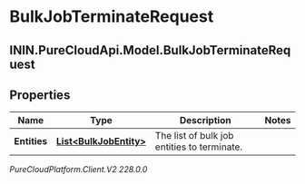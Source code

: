 # BulkJobTerminateRequest

## ININ.PureCloudApi.Model.BulkJobTerminateRequest

## Properties

|Name | Type | Description | Notes|
|------------ | ------------- | ------------- | -------------|
| **Entities** | [**List&lt;BulkJobEntity&gt;**](BulkJobEntity) | The list of bulk job entities to terminate. | |



_PureCloudPlatform.Client.V2 228.0.0_

